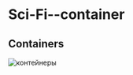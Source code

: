 # Sci-Fi--container

## Containers
![контейнеры](https://github.com/levilevant0/Sci-Fi--container/assets/133273757/1a50fae2-fe88-40f5-896a-489ee3bcad0b)
